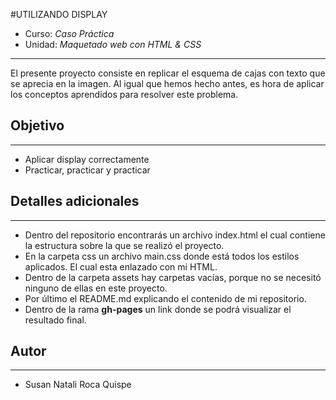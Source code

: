 #UTILIZANDO DISPLAY

* Curso: *Caso Práctica*
* Unidad: *Maquetado web con HTML & CSS*
---
El presente proyecto consiste en replicar el esquema de cajas con texto que se aprecia en la imagen. Al igual que hemos hecho antes, es hora de aplicar los conceptos aprendidos para resolver este problema.



## Objetivo
---
* Aplicar display correctamente
* Practicar, practicar y practicar

## Detalles adicionales
***
* Dentro del repositorio encontrarás un archivo index.html el cual contiene la estructura sobre la que se realizó el proyecto.
* En la carpeta css un archivo main.css donde está todos los estilos aplicados. El cual esta enlazado con mi HTML.
* Dentro de la carpeta assets hay carpetas vacías, porque no se necesitó ninguno de ellas en este proyecto.
* Por último el README.md explicando el contenido de mi repositorio.
* Dentro de la rama **gh-pages** un link donde se podrá visualizar el resultado final.

## Autor
***
* Susan Natali Roca Quispe
